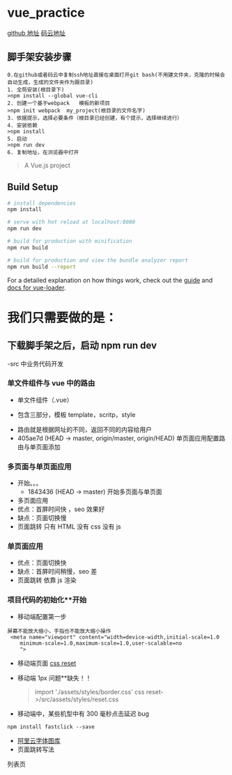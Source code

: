 # vue_practice

[github 地址](https://github.com/wenlong201807/vue_cli_practice)
[码云地址](https://gitee.com/wenlongzhu/vue_practice)

## 脚手架安装步骤

```
0.在github或者码云中复制ssh地址直接在桌面打开git bash(不用建文件夹，克隆的时候会自动生成，生成的文件夹作为跟目录)
1. 全局安装(根目录下)
>npm install --global vue-cli
2. 创建一个基于webpack   模板的新项目
>npm init webpack  my_project(根目录的文件名字)
3. 依据提示，选择必要条件（根目录已经创建，有个提示，选择继续进行）
4. 安装依赖
>npm install
5. 启动
>npm run dev
6. 复制地址，在浏览器中打开
```

> A Vue.js project

## Build Setup

```bash
# install dependencies
npm install

# serve with hot reload at localhost:8080
npm run dev

# build for production with minification
npm run build

# build for production and view the bundle analyzer report
npm run build --report
```

For a detailed explanation on how things work, check out the [guide](http://vuejs-templates.github.io/webpack/) and [docs for vue-loader](http://vuejs.github.io/vue-loader).

# 我们只需要做的是：

## 下载脚手架之后，启动 npm run dev

-src 中业务代码开发

### 单文件组件与 vue 中的路由

- 单文件组件（.vue）

* 包含三部分，模板 template，scritp，style

- 路由就是根据网址的不同，返回不同的内容给用户
- 405ae7d (HEAD -> master, origin/master, origin/HEAD) 单页面应用配置路由与单页面添加

### 多页面与单页面应用

- 开始。。。
  - 1843436 (HEAD -> master) 开始多页面与单页面
- 多页面应用
- 优点：首屏时间快 ，seo 效果好
- 缺点：页面切换慢
- 页面跳转 只有 HTML 没有 css 没有 js

### 单页面应用

- 优点：页面切换快
- 缺点：首屏时间稍慢，seo 差
- 页面跳转 依靠 js 渲染

### 项目代码的初始化\*\*开始

- 移动端配置第一步

```
屏幕不能放大缩小，手指也不能放大缩小操作
 <meta name="viewport" content="width=device-width,initial-scale=1.0
    minimum-scale=1.0,maximum-scale=1.0,user-scalable=no
    ">
```

- 移动端页面 [css reset]("/src/assets/styles/reset.css")

- 移动端 1px 问题\*\*缺失！！

  > import './assets/styles/border.css'
  > css reset->/src/assets/styles/reset.css

- 移动端中，某些机型中有 300 毫秒点击延迟 bug

```
npm install fastclick --save
```

- [阿里云字体图库](http://www.iconfont.cn/manage/index?spm=a313x.7781069.1998910419.11&manage_type=myprojects&projectId=758259)
- 页面跳转写法

<router-link to="/list" class="home">列表页</router-link>
